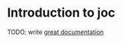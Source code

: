 # Introduction to joc

TODO: write [great documentation](http://jacobian.org/writing/what-to-write/)
